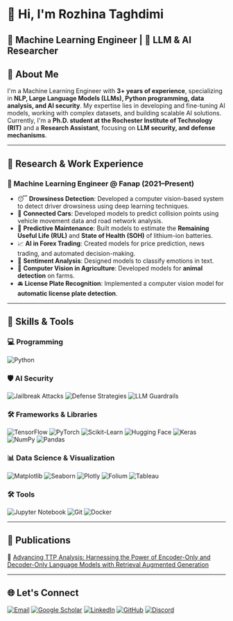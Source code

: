 # 👋 Hi, I'm Rozhina Taghdimi  

## 🧠 Machine Learning Engineer | 🤖 LLM & AI Researcher  

## 🔹 About Me  
I'm a Machine Learning Engineer with **3+ years of experience**, specializing in **NLP, Large Language Models (LLMs), Python programming, data analysis, and AI security**.  My expertise lies in developing and fine-tuning AI models, working with complex datasets, and building scalable AI solutions.  Currently, I'm a **Ph.D. student at the Rochester Institute of Technology (RIT)** and a **Research Assistant**, focusing on **LLM security, and defense mechanisms**.  

---

## 🔹 Research & Work Experience  

### 🏢 Machine Learning Engineer @ Fanap (2021–Present)  
- 😴 **Drowsiness Detection**: Developed a computer vision-based system to detect driver drowsiness using deep learning techniques.
- 🚗 **Connected Cars**: Developed models to predict collision points using vehicle movement data and road network analysis.  
- 🔋 **Predictive Maintenance**: Built models to estimate the **Remaining Useful Life (RUL)** and **State of Health (SOH)** of lithium-ion batteries.  
- 📈 **AI in Forex Trading**: Created models for price prediction, news trading, and automated decision-making.  
- 💬 **Sentiment Analysis**: Designed models to classify emotions in text.  
- 🐄 **Computer Vision in Agriculture**: Developed models for **animal detection** on farms.  
- 🚘 **License Plate Recognition**: Implemented a computer vision model for **automatic license plate detection**.  


---

## 🔹 Skills & Tools  

### 💻 Programming  
![Python](https://img.shields.io/badge/Python-%233776AB.svg?style=for-the-badge&logo=python&logoColor=white)  

### 🛡 AI Security  
![Jailbreak Attacks](https://img.shields.io/badge/Jailbreak_Attacks-%23FF0000.svg?style=for-the-badge&logo=hackthebox&logoColor=white)  ![Defense Strategies](https://img.shields.io/badge/Defense_Strategies-%23008C76.svg?style=for-the-badge&logo=shield&logoColor=white)  ![LLM Guardrails](https://img.shields.io/badge/LLM_Guardrails-%23004AAD.svg?style=for-the-badge&logo=openai&logoColor=white)  

### 🛠 Frameworks & Libraries  
![TensorFlow](https://img.shields.io/badge/TensorFlow-%23FF6F00.svg?style=for-the-badge&logo=tensorflow&logoColor=white)  ![PyTorch](https://img.shields.io/badge/PyTorch-%23EE4C2C.svg?style=for-the-badge&logo=pytorch&logoColor=white)  ![Scikit-Learn](https://img.shields.io/badge/Scikit_Learn-%23F7931E.svg?style=for-the-badge&logo=scikitlearn&logoColor=white)  ![Hugging Face](https://img.shields.io/badge/Hugging_Face-%23FFCC4D.svg?style=for-the-badge&logo=huggingface&logoColor=white)  ![Keras](https://img.shields.io/badge/Keras-%23D00000.svg?style=for-the-badge&logo=keras&logoColor=white)  ![NumPy](https://img.shields.io/badge/NumPy-%23013243.svg?style=for-the-badge&logo=numpy&logoColor=white)  ![Pandas](https://img.shields.io/badge/Pandas-%23150458.svg?style=for-the-badge&logo=pandas&logoColor=white)  

### 📊 Data Science & Visualization  
![Matplotlib](https://img.shields.io/badge/Matplotlib-%23ff5722.svg?style=for-the-badge&logo=python&logoColor=white)  ![Seaborn](https://img.shields.io/badge/Seaborn-%234E8EE8.svg?style=for-the-badge&logo=python&logoColor=white)  ![Plotly](https://img.shields.io/badge/Plotly-%231E88E5.svg?style=for-the-badge&logo=plotly&logoColor=white)  ![Folium](https://img.shields.io/badge/Folium-%234EAA25.svg?style=for-the-badge&logo=python&logoColor=white)  ![Tableau](https://img.shields.io/badge/Tableau-%23E97627.svg?style=for-the-badge&logo=tableau&logoColor=white)  

### 🛠 Tools  
![Jupyter Notebook](https://img.shields.io/badge/Jupyter-%23F37626.svg?style=for-the-badge&logo=jupyter&logoColor=white)  ![Git](https://img.shields.io/badge/Git-%23F05032.svg?style=for-the-badge&logo=git&logoColor=white)  ![Docker](https://img.shields.io/badge/Docker-%232496ED.svg?style=for-the-badge&logo=docker&logoColor=white)  

---

## 🔹 Publications  
📄 [Advancing TTP Analysis: Harnessing the Power of Encoder-Only and Decoder-Only Language Models with Retrieval Augmented Generation](https://arxiv.org/abs/2401.00280)  

---

## 🌐 Let's Connect  
[![Email](https://img.shields.io/badge/Email-D14836?style=for-the-badge&logo=gmail&logoColor=white)](mailto:rozhi.taghdimi@gmail.com)  [![Google Scholar](https://img.shields.io/badge/Scholar-4285F4?style=for-the-badge&logo=googlescholar&logoColor=white)](https://scholar.google.com/citations?user=oFcncUUAAAAJ&hl=en)  [![LinkedIn](https://img.shields.io/badge/LinkedIn-0077B5?style=for-the-badge&logo=linkedin&logoColor=white)](https://www.linkedin.com/in/rozhina-taghdimi/)  [![GitHub](https://img.shields.io/badge/GitHub-181717?style=for-the-badge&logo=github&logoColor=white)](https://github.com/rozhix)  [![Discord](https://img.shields.io/badge/Discord-5865F2?style=for-the-badge&logo=discord&logoColor=white)](https://discordapp.com/users/rozhix#6571)  

